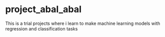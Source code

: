 # project_abal_abal
This is a trial projects where i learn to make machine learning models with regression and classification tasks
